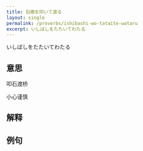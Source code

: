 ```yaml
---
title: 石橋を叩いて渡る
layout: single
permalink: /proverbs/ishibashi-wo-tataite-wataru
excerpt: いしばしをたたいてわたる
---
```


いしばしをたたいてわたる

## 意思

叩石渡桥

小心谨慎

## 解释

## 例句

